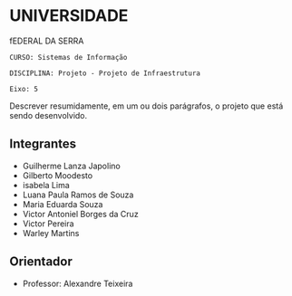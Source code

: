 #   UNIVERSIDADE
  fEDERAL DA SERRA

`CURSO: Sistemas de Informação`

`DISCIPLINA: Projeto - Projeto de Infraestrutura`

`Eixo: 5`

Descrever resumidamente, em um ou dois parágrafos, o projeto que está sendo desenvolvido.

## Integrantes

* Guilherme Lanza Japolino
* Gilberto Moodesto
* isabela Lima
* Luana Paula Ramos de Souza
* Maria Eduarda Souza
* Victor Antoniel Borges da Cruz
* Victor Pereira
* Warley Martins

## Orientador

* Professor: Alexandre Teixeira



